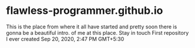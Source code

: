 # flawless-programmer.github.io
This is the place from where it all have started and pretty soon there is gonna be a beautiful intro. of me at this place.
Stay in touch
First repository I ever created Sep 20, 2020, 2:47 PM GMT+5:30
